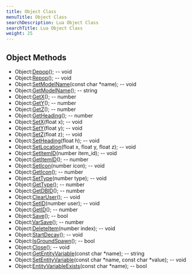 ```yaml
---
title: Object Class
menuTitle: Object Class
searchDescription: Lua Object Class
searchTitle: Lua Object Class
weight: 25
---
```


## Object Methods
- Object:[Depop](depop)(); -- void
- Object:[Repop](repop)(); -- void
- Object:[SetModelName](setmodelname)(const char *name); -- void
- Object:[GetModelName](getmodelname)(); -- string
- Object:[GetX](getx)(); -- number
- Object:[GetY](gety)(); -- number
- Object:[GetZ](getz)(); -- number
- Object:[GetHeading](getheading)(); -- number
- Object:[SetX](setx)(float x); -- void
- Object:[SetY](sety)(float y); -- void
- Object:[SetZ](setz)(float z); -- void
- Object:[SetHeading](setheading)(float h); -- void
- Object:[SetLocation](setlocation)(float x, float y, float z); -- void
- Object:[SetItemID](setitemid)(number item_id); -- void
- Object:[GetItemID](getitemid)(); -- number
- Object:[SetIcon](seticon)(number icon); -- void
- Object:[GetIcon](geticon)(); -- number
- Object:[SetType](settype)(number type); -- void
- Object:[GetType](gettype)(); -- number
- Object:[GetDBID](getdbid)(); -- number
- Object:[ClearUser](clearuser)(); -- void
- Object:[SetID](setid)(number user); -- void
- Object:[GetID](getid)(); -- number
- Object:[Save](save)(); -- bool
- Object:[VarSave](varsave)(); -- number
- Object:[DeleteItem](deleteitem)(number index); -- void
- Object:[StartDecay](startdecay)(); -- void
- Object:[IsGroundSpawn](isgroundspawn)(); -- bool
- Object:[Close](close)(); -- void
- Object:[GetEntityVariable](getentityvariable)(const char *name); -- string
- Object:[SetEntityVariable](setentityvariable)(const char *name, const char *value); -- void
- Object:[EntityVariableExists](entityvariableexists)(const char *name); -- bool
